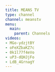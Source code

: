 ```yaml
---
title: MEANS TV
type: channel
channel: meanstv
menu:
  main:
    parent: Channels
videos:
- MGo-ydzjtBY
- oFeXZbaKZ7c
- 0k1l77f4eVo
- uP3-dQHJjFo
- LdB_4GrnagY
---
```

